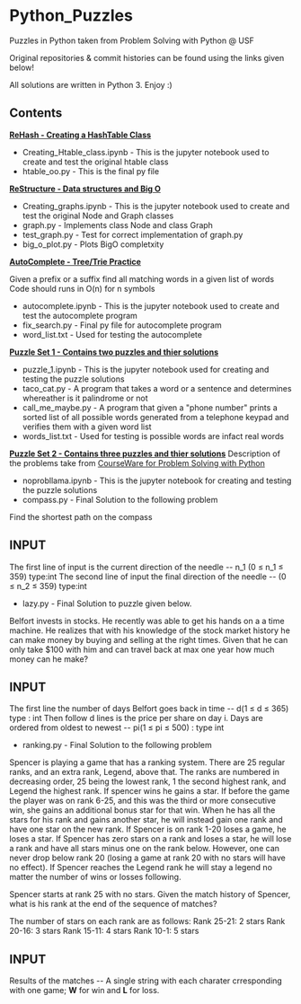 # Python_Puzzles

Puzzles in Python taken from Problem Solving with Python @ USF

Original repositories & commit histories can be found using the links given below! 

All solutions are written in Python 3. Enjoy :)

## Contents

**[ReHash - Creating a HashTable Class](https://github.com/USF-MSAN689/rehash-danielleasavage)**
* Creating_Htable_class.ipynb - This is the jupyter notebook used to create and test the original htable class
* htable_oo.py - This is the final py file

**[ReStructure - Data structures and Big O](https://github.com/USF-MSAN689/restructure-danielleasavage)**
* Creating_graphs.ipynb - This is the jupyter notebook used to create and test the original Node and Graph classes
* graph.py - Implements class Node and class Graph
* test_graph.py - Test for correct implementation of graph.py
* big_o_plot.py - Plots BigO completxity

**[AutoComplete - Tree/Trie Practice](https://github.com/USF-MSAN689/autocomplete-danielleasavage)**

Given a prefix or a suffix find all matching words in a given list of words Code should runs in O(n) for n symbols
* autocomplete.ipynb - This is the jupyter notebook used to create and test the autocomplete program
* fix_search.py - Final py file for autocomplete program
* word_list.txt - Used for testing the autocomplete

**[Puzzle Set 1 - Contains two puzzles and thier solutions](https://github.com/USF-MSAN689/taco-cat-is-calling-danielleasavage)** 
* puzzle_1.ipynb - This is the jupyter notebook used for creating and testing the puzzle solutions
* taco_cat.py - A program that takes a word or a sentence and determines whereather is it palindrome or not
* call_me_maybe.py - A program that given a "phone number" prints a sorted list of all possible words generated from a telephone keypad and verifies them with a given word list
* words_list.txt - Used for testing is possible words are infact real words

**[Puzzle Set 2 - Contains three puzzles and thier solutions](https://github.com/USF-MSAN689/noprobllamma-danielleasavage)**
Description of the problems take from [CourseWare for Problem Solving with Python](https://github.com/USF-MSAN689/courseware/blob/master/hm-5/hm5.md)
* noprobllama.ipynb - This is the jupyter notebook for creating and testing the puzzle solutions
* compass.py - Final Solution to the following problem

Find the shortest path on the compass

INPUT
-----
The first line of input is the current direction of the needle -- n_1 (0 ≤ n_1 ≤ 359) type:int
The second line of input the final direction of the needle -- (0 ≤ n_2 ≤ 359) type:int


* lazy.py - Final Solution to puzzle given below.

Belfort invests in stocks. He recently was able to get his hands on a a time machine. He realizes that with his knowledge of the stock market history he can make money by buying and selling at the right times. Given that he can only take $100 with him and can travel back at max one year how much money can he make?

INPUT
-----
The first line the number of days Belfort goes back in time -- d(1 ≤ d ≤ 365) type : int
Then follow d lines is the price per share on day i. 
Days are ordered from oldest to newest -- pi(1 ≤ pi ≤ 500) : type int

* ranking.py - Final Solution to the following problem

Spencer is playing a game that has a ranking system. There are 25 regular ranks, and an extra rank, Legend, above that. The ranks are numbered in decreasing order, 25 being the lowest rank, 1 the second highest rank, and Legend the highest rank.
If spencer wins he gains a star. If before the game the player was on rank 6-25, and this was the third or more consecutive win, she gains an additional bonus star for that win. When he has all the stars for his rank and gains another star, he will instead gain one rank and have one star on the new rank.
If Spencer is on rank 1-20 loses a game, he loses a star. If Spencer has zero stars on a rank and loses a star, he will lose a rank and have all stars minus one on the rank below. However, one can never drop below rank 20 (losing a game at rank 20 with no stars will have no effect).
If Spencer reaches the Legend rank he will stay a legend no matter the number of wins or losses following. 

Spencer starts at rank 25 with no stars. Given the match history of Spencer, what is his rank at the end of the sequence of matches?

The number of stars on each rank are as follows:
Rank 25-21: 2 stars
Rank 20-16: 3 stars
Rank 15-11: 4 stars
Rank 10-1: 5 stars

INPUT
-----
Results of the matches -- A single string with each charater crresponding with one game; **W** for win and **L** for loss.

